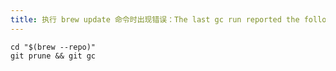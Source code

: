 ```yaml
---
title: 执行 brew update 命令时出现错误：The last gc run reported the following
---
```


```shell
cd "$(brew --repo)"
git prune && git gc
```
